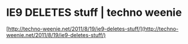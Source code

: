 <!--
id: 9128901387
link: http://tumblr.atmos.org/post/9128901387/ie9-deletes-stuff-techno-weenie
slug: ie9-deletes-stuff-techno-weenie
date: Fri Aug 19 2011 10:57:16 GMT-0700 (PDT)
publish: 2011-08-019
tags: 
title: IE9 DELETES stuff | techno weenie
-->


IE9 DELETES stuff | techno weenie
=================================

[http://techno-weenie.net/2011/8/19/ie9-deletes-stuff/](http://techno-weenie.net/2011/8/19/ie9-deletes-stuff/)

